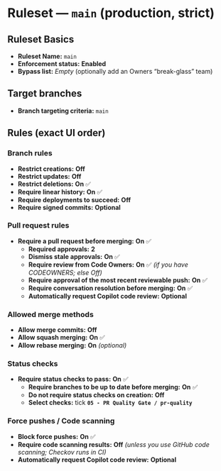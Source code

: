 <!--
###############################################################
# Ruleset-main.md
# Purpose:
#  - Click-through instructions to configure the "main" ruleset.
#  - Values are listed in the exact order the GitHub UI shows them.
###############################################################
-->

# Ruleset — `main` (production, strict)

## Ruleset Basics
- **Ruleset Name:** `main`
- **Enforcement status:** **Enabled**
- **Bypass list:** *Empty* (optionally add an Owners “break-glass” team)

## Target branches
- **Branch targeting criteria:** `main`

## Rules (exact UI order)

### Branch rules
- **Restrict creations:** **Off**  <!-- allow normal merges/refs -->
- **Restrict updates:** **Off**
- **Restrict deletions:** **On** ✅  <!-- protect from accidental deletion -->
- **Require linear history:** **On** ✅  <!-- pair with squash/rebase -->
- **Require deployments to succeed:** **Off**  <!-- apply runs after merge via push to main -->
- **Require signed commits:** **Optional**  <!-- enable only if contributors sign commits -->

### Pull request rules
- **Require a pull request before merging:** **On** ✅
  - **Required approvals:** **2**  <!-- use 1 if you prefer faster merges -->
  - **Dismiss stale approvals:** **On** ✅
  - **Require review from Code Owners:** **On** ✅ *(if you have CODEOWNERS; else Off)*
  - **Require approval of the most recent reviewable push:** **On** ✅
  - **Require conversation resolution before merging:** **On** ✅
  - **Automatically request Copilot code review:** **Optional**

### Allowed merge methods
- **Allow merge commits:** **Off**
- **Allow squash merging:** **On** ✅
- **Allow rebase merging:** **On** *(optional)*

### Status checks
- **Require status checks to pass:** **On** ✅
  - **Require branches to be up to date before merging:** **On** ✅
  - **Do not require status checks on creation:** **Off**
  - **Select checks:** tick **`05 - PR Quality Gate / pr-quality`**

### Force pushes / Code scanning
- **Block force pushes:** **On** ✅
- **Require code scanning results:** **Off** *(unless you use GitHub code scanning; Checkov runs in CI)*
- **Automatically request Copilot code review:** **Optional**
